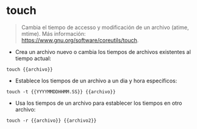# touch

> Cambia el tiempo de accesso y modificación de un archivo (atime, mtime).
> Más información: <https://www.gnu.org/software/coreutils/touch>.

- Crea un archivo nuevo o cambia los tiempos de archivos existentes al tiempo actual:

`touch {{archivo}}`

- Establece los tiempos de un archivo a un dia y hora específicos:

`touch -t {{YYYYMMDDHHMM.SS}} {{archivo}}`

- Usa los tiempos de un archivo para establecer los tiempos en otro archivo:

`touch -r {{archivo}} {{archivo2}}`
